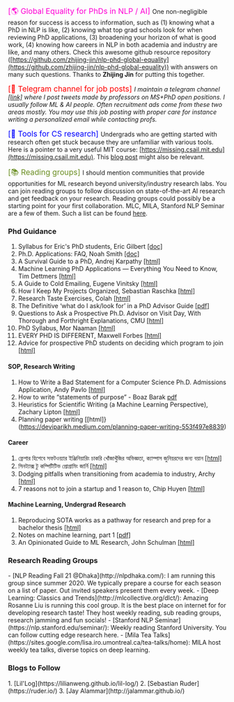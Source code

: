 <span style="color:#ff00d5; font-size:1.25em; "> [🌎 Global Equality for PhDs in NLP / AI] </span> One non-negligible reason for success is access to information, such as (1) knowing what a PhD in NLP is like, 
(2) knowing what top grad schools look for when reviewing PhD applications, 
(3) broadening your horizon of what is good work, (4) knowing how careers in NLP in both academia and industry are like, and many others.
Check this awesome github resource repository ([https://github.com/zhijing-jin/nlp-phd-global-equality](https://github.com/zhijing-jin/nlp-phd-global-equality)) with answers 
on many such questions. Thanks to **Zhijing Jin** for putting this together.

<span style="color:#FF0000; font-size:1.25em; "> [🍩 Telegram channel for job posts] </span> *I maintain a telegram channel [[link]](https://t.me/s/msphdprof) where 
I post tweets made by professors on MS+PhD open positions. I usually follow ML & AI people. 
Often recruitment ads come from these two areas mostly.
You may use this job posting with proper care for instance writing a personalized email while contacting profs.*

<span style="color:#0000FF; font-size:1.25em; "> [🧰 Tools for CS research] </span> Undergrads who are getting started with research often get stuck because they are unfamiliar with various tools. 
Here is a pointer to a very useful MIT course: [https://missing.csail.mit.edu](https://missing.csail.mit.edu).
This [blog post](https://kentonmurray.com/blogs/hackingphd.html) might also be relevant.

<span style="color:#6B8E23; font-size:1.25em; "> [📚 Reading groups] </span> I should mention communities that provide opportunities for ML research beyond university/industry research labs. 
You can join reading groups to follow discussion on  state-of-the-art AI research and get feedback on your research. 
Reading groups could possibly be a starting point for your first collaboration.
MLC, MILA, Stanford NLP Seminar are a few of them. Such a list can be found [here](#research-reading-groups).

### Phd  Guidance
  1. Syllabus for Eric's PhD students, Eric Gilbert [[doc]](https://docs.google.com/document/d/11D3kHElzS2HQxTwPqcaTnU5HCJ8WGE5brTXI4KLf4dM/edit)
  2. Ph.D. Applications: FAQ, Noah Smith [[doc]](https://docs.google.com/document/d/1lT-bsIP0GKfh8l5sQnM2hCzzR9prt-QLx16rimUOdIM/edit)
  3. A Survival Guide to a PhD, Andrej Karpathy [[html]](http://karpathy.github.io/2016/09/07/phd/)
  4. Machine Learning PhD Applications — Everything You Need to Know, Tim Dettmers [[html]](https://timdettmers.com/2018/11/26/phd-applications/)
  5. A Guide to Cold Emailing, Eugene Vinitsky [[html]](http://eugenevinitsky.github.io/posts/2020-12-25-coldemails.html)
  6. How I Keep My Projects Organized, Sebastian Raschka [[html]](https://sebastianraschka.com/blog/2021/project-management.html)
  7. Research Taste Exercises, Colah [[html]](http://colah.github.io/notes/taste/)
  8. The Definitive ‘what do I ask/look for’ in a PhD Advisor Guide [[pdf]](https://www.cs.columbia.edu/wp-content/uploads/2019/03/Get-Advisor.pdf)
  9. Questions to Ask a Prospective Ph.D. Advisor on Visit Day, With Thorough and Forthright Explanations, CMU [[html]](https://blog.ml.cmu.edu/2020/03/02/questions-to-ask-a-prospective-ph-d-advisor-on-visit-day-with-thorough-and-forthright-explanations/)
  10. PhD Syllabus, Mor Naaman [[html]](https://stechlab.github.io/phd-syllabus/)
  11. EVERY PHD IS DIFFERENT, Maxwell Forbes [[html]](https://maxwellforbes.com/posts/every-phd-is-different)
  12. Advice for prospective PhD students on deciding which program to join [[html]](https://angelhof.github.io/2020/07/05/advice_for_prospective_phd_students.html)

#### SOP, Research Writing
  1. How to Write a Bad Statement for a Computer Science Ph.D. Admissions Application, Andy Pavlo [[html]](https://www.cs.cmu.edu/~pavlo/blog/2015/10/how-to-write-a-bad-statement-for-a-computer-science-phd-admissions-application.html)
  2. How to write “statements of purpose” - Boaz Barak [pdf](https://www.boazbarak.org/Papers/howto_statement_of_purpose.pdf)
  3. Heuristics for Scientific Writing (a Machine Learning Perspective), Zachary Lipton [[html]](http://approximatelycorrect.com/2018/01/29/heuristics-technical-scientific-writing-machine-learning-perspective/)
  4. Planning paper writing [[html]}(https://deviparikh.medium.com/planning-paper-writing-553f497e8839)

#### Career
  1. ফ্রেশার হিশেবে সফটওয়্যার ইঞ্জিনিয়ারিং চাকরি খোঁজাখুঁজির অভিজ্ঞতা, ক্যাম্পাস জুনিয়রদের জন্য বয়ান [[html]](http://www.iamrabiul.info/software-engineering-job-hacking-as-a-fresh-graduate-nstu/)
  2. সিনট্যাক্স টু কম্পিটিটিভ প্রোগ্রামিং জার্নি [[html]](http://www.iamrabiul.info/syntax-to-competitive-programming/)
  3. Dodging pitfalls when transitioning from academia to industry, Archy [[html]](http://deberker.com/archy/dodging-pitfalls-when-transitioning-from-academia-to-industry/)
  4. 7 reasons not to join a startup and 1 reason to, Chip Huyen [[html]](https://huyenchip.com/2021/02/27/why-not-join-a-startup.html#why_not_join_a_startup)

#### Machine Learning, Undergrad Research
  1. Reproducing SOTA works as a pathway for research and prep for a bachelor thesis [[html]](http://www.iamrabiul.info/reproducing-sota-works-as-a-pathway-to-get-into-research-and-preparation-for-a-bachelor-thesis/)
  2. Notes on machine learning, part 1 [[pdf]](https://drive.google.com/file/d/1kBnhA6O5aZl61jfzXrFL3kLwAcURuyc1/view)
  3. An Opinionated Guide to ML Research, John Schulman [[html]](http://joschu.net/blog/opinionated-guide-ml-research.html)

<h3 id="research-reading-groups" class="name-row"> Research Reading Groups</h3>
 - [NLP Reading Fall 21 @Dhaka](http://nlpdhaka.com/):  I am running this group since summer 2020. We typically prepare a course for each season on a list of paper. Out invited speakers present them every week. 
 - [Deep Learning: Classics and Trends](http://mlcollective.org/dlct/): Amazing Rosanne Liu is running this cool group. It is the best place on internet for for developing research taste! They host weekly reading, sub reading groups, research jamming and fun socials!  
 - [Stanford NLP Seminar](https://nlp.stanford.edu/seminar/): Weekly reading Stanford University. You can follow cutting edge research here.
 - [Mila Tea Talks](https://sites.google.com/lisa.iro.umontreal.ca/tea-talks/home): MILA host weekly tea talks, diverse topics on deep learning.

<h3 class="name-row"> Blogs to Follow </h3>
 1. [Lil'Log](https://lilianweng.github.io/lil-log/)
 2. [Sebastian Ruder](https://ruder.io/)
 3. [Jay Alammar](http://jalammar.github.io/)